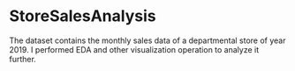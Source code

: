 # StoreSalesAnalysis
The dataset contains the monthly sales data of a departmental store of year 2019. I performed EDA and other visualization operation to analyze it further. 
